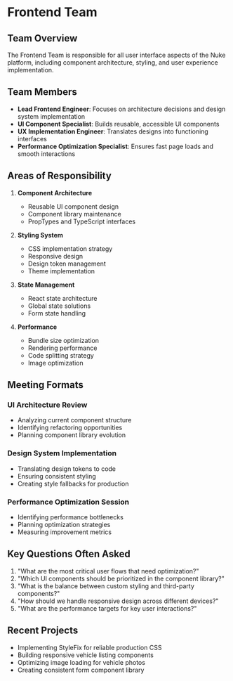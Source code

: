 # Frontend Team

## Team Overview

The Frontend Team is responsible for all user interface aspects of the Nuke platform, including component architecture, styling, and user experience implementation.

## Team Members

- **Lead Frontend Engineer**: Focuses on architecture decisions and design system implementation
- **UI Component Specialist**: Builds reusable, accessible UI components
- **UX Implementation Engineer**: Translates designs into functioning interfaces
- **Performance Optimization Specialist**: Ensures fast page loads and smooth interactions

## Areas of Responsibility

1. **Component Architecture**

   - Reusable UI component design
   - Component library maintenance
   - PropTypes and TypeScript interfaces

2. **Styling System**

   - CSS implementation strategy
   - Responsive design
   - Design token management
   - Theme implementation

3. **State Management**

   - React state architecture
   - Global state solutions
   - Form state handling

4. **Performance**
   - Bundle size optimization
   - Rendering performance
   - Code splitting strategy
   - Image optimization

## Meeting Formats

### UI Architecture Review

- Analyzing current component structure
- Identifying refactoring opportunities
- Planning component library evolution

### Design System Implementation

- Translating design tokens to code
- Ensuring consistent styling
- Creating style fallbacks for production

### Performance Optimization Session

- Identifying performance bottlenecks
- Planning optimization strategies
- Measuring improvement metrics

## Key Questions Often Asked

1. "What are the most critical user flows that need optimization?"
2. "Which UI components should be prioritized in the component library?"
3. "What is the balance between custom styling and third-party components?"
4. "How should we handle responsive design across different devices?"
5. "What are the performance targets for key user interactions?"

## Recent Projects

- Implementing StyleFix for reliable production CSS
- Building responsive vehicle listing components
- Optimizing image loading for vehicle photos
- Creating consistent form component library
